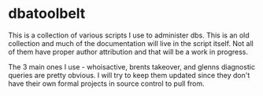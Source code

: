 dbatoolbelt
===========

This is a collection of various scripts I use to administer dbs. This is an old collection and much of the documentation will live in the script itself. Not all of them have proper author attribution and that will be a work in progress.


The 3 main ones I use - whoisactive, brents takeover, and glenns diagnostic queries are pretty obvious. I will try
to keep them updated since they don't have their own formal projects in source control to pull from.